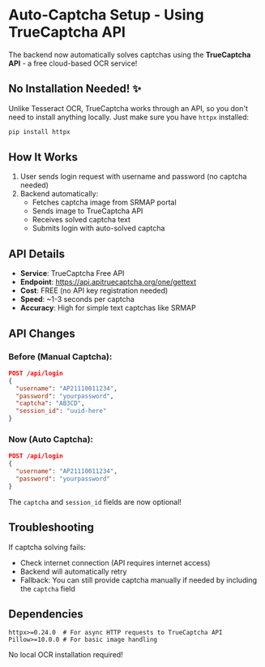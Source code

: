 # Auto-Captcha Setup - Using TrueCaptcha API

The backend now automatically solves captchas using the **TrueCaptcha API** - a free cloud-based OCR service!

## No Installation Needed! ✨

Unlike Tesseract OCR, TrueCaptcha works through an API, so you don't need to install anything locally. Just make sure you have `httpx` installed:

```powershell
pip install httpx
```

## How It Works

1. User sends login request with username and password (no captcha needed)
2. Backend automatically:
   - Fetches captcha image from SRMAP portal
   - Sends image to TrueCaptcha API
   - Receives solved captcha text
   - Submits login with auto-solved captcha

## API Details

- **Service**: TrueCaptcha Free API
- **Endpoint**: https://api.apitruecaptcha.org/one/gettext
- **Cost**: FREE (no API key registration needed)
- **Speed**: ~1-3 seconds per captcha
- **Accuracy**: High for simple text captchas like SRMAP

## API Changes

### Before (Manual Captcha):
```json
POST /api/login
{
  "username": "AP21110011234",
  "password": "yourpassword",
  "captcha": "AB3CD",
  "session_id": "uuid-here"
}
```

### Now (Auto Captcha):
```json
POST /api/login
{
  "username": "AP21110011234",
  "password": "yourpassword"
}
```

The `captcha` and `session_id` fields are now optional!

## Troubleshooting

If captcha solving fails:
- Check internet connection (API requires internet access)
- Backend will automatically retry
- Fallback: You can still provide captcha manually if needed by including the `captcha` field

## Dependencies

```
httpx>=0.24.0  # For async HTTP requests to TrueCaptcha API
Pillow>=10.0.0 # For basic image handling
```

No local OCR installation required!
